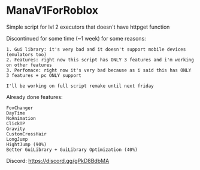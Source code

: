 # ManaV1ForRoblox
Simple script for lvl 2 executors that doesn't have httpget function

Discontinued for some time (~1 week) for some reasons:
```
1. Gui library: it's very bad and it doesn't support mobile devices (emulators too)
2. Features: right now this script has ONLY 3 features and i'm working on other features
3. Perfomace: right now it's very bad because as i said this has ONLY 3 features + pc ONLY support

I'll be working on full script remake until next friday 
```
Already done features:
```
FovChanger
DayTime
NoAnimation
ClickTP
Gravity
CustomCrossHair
LongJump
HightJump (90%)
Better GuiLibrary + GuiLibrary Optimization (40%)
```
Discord: https://discord.gg/gPkD8BdbMA
